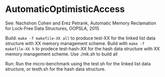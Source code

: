 # AutomaticOptimisticAccess
See: Nachshon Cohen and Erez Petrank, Automatic Memory Reclamation for Lock-Free Data Structures, 
OOPSLA, 2015

Build: `make -f makefile-XX all` to produce test-XX for 
the linked list data structure with XX memory management scheme. 
Build with `make -f makefile-XX h` to prodece test-hash-XX
for the hash data structure with XX memory management scheme. 
Use ./mk.sh to build all 

Run: Run the micro-benchmark using the test.sh for the linked list data structure, 
or testh.sh for the hash data structure. 

